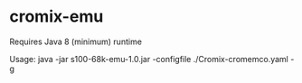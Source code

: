 # cromix-emu

Requires Java 8 (minimum) runtime

Usage: java -jar s100-68k-emu-1.0.jar -configfile ./Cromix-cromemco.yaml -g
